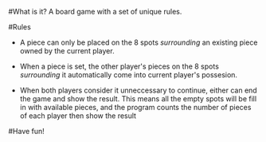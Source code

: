 #What is it?
A board game with a set of unique rules.

#Rules
* A piece can only be placed on the 8 spots *surrounding* an existing piece owned by the current player.

* When a piece is set, the other player's pieces on the 8 spots *surrounding* it automatically come into current player's possesion.

* When both players consider it unneccessary to continue, either can end the game and show the result. This means all the empty spots will be fill in with available pieces, and the program counts the number of pieces of each player then show the result

#Have fun!
